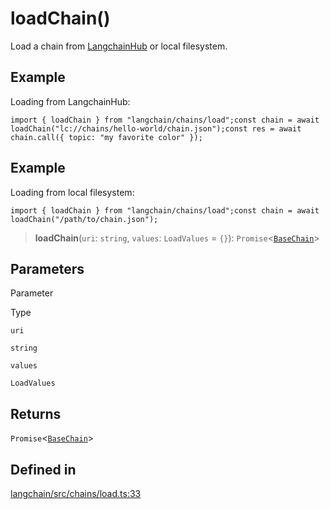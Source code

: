 loadChain()
===========

Load a chain from [LangchainHub](https://github.com/hwchase17/langchain-hub) or local filesystem.

Example[​](#example "Direct link to Example")
---------------------------------------------

Loading from LangchainHub:

    import { loadChain } from "langchain/chains/load";const chain = await loadChain("lc://chains/hello-world/chain.json");const res = await chain.call({ topic: "my favorite color" });

Example[​](#example-1 "Direct link to Example")
-----------------------------------------------

Loading from local filesystem:

    import { loadChain } from "langchain/chains/load";const chain = await loadChain("/path/to/chain.json");

> **loadChain**(`uri`: `string`, `values`: `LoadValues` = `{}`): `Promise`<[`BaseChain`](/docs/api/chains/classes/BaseChain)\>

Parameters[​](#parameters "Direct link to Parameters")
------------------------------------------------------

Parameter

Type

`uri`

`string`

`values`

`LoadValues`

Returns[​](#returns "Direct link to Returns")
---------------------------------------------

`Promise`<[`BaseChain`](/docs/api/chains/classes/BaseChain)\>

Defined in[​](#defined-in "Direct link to Defined in")
------------------------------------------------------

[langchain/src/chains/load.ts:33](https://github.com/hwchase17/langchainjs/blob/46e1734/langchain/src/chains/load.ts#L33)